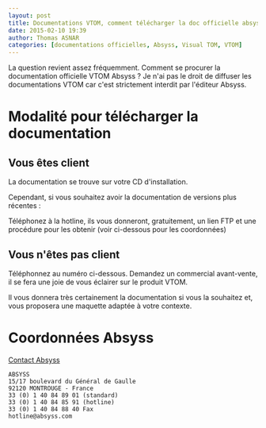 ```yaml
---
layout: post
title: Documentations VTOM, comment télécharger la doc officielle absyss
date: 2015-02-10 19:39
author: Thomas ASNAR
categories: [documentations officielles, Absyss, Visual TOM, VTOM]
---
```

La question revient assez fréquemment. Comment se procurer la documentation officielle VTOM Absyss ?
Je n'ai pas le droit de diffuser les documentations VTOM car c'est strictement interdit par l'éditeur Absyss.
 
# Modalité pour télécharger la documentation

## Vous êtes client
La documentation se trouve sur votre CD d'installation.
 
Cependant, si vous souhaitez avoir la documentation de versions plus récentes :
 
Téléphonez à la hotline, ils vous donneront, gratuitement, un lien FTP et une procédure pour les obtenir (voir ci-dessous pour les coordonnées)
 
## Vous n'êtes pas client
Téléphonnez au numéro ci-dessous. Demandez un commercial avant-vente, il se fera une joie de vous éclairer sur le produit VTOM.
 
Il vous donnera très certainement la documentation si vous la souhaitez et, vous proposera une maquette adaptée à votre contexte.
 
# Coordonnées Absyss
 
[Contact Absyss](http://www.absyss.fr/contact.html)
 
```
ABSYSS
15/17 boulevard du Général de Gaulle
92120 MONTROUGE - France
33 (0) 1 40 84 89 01 (standard)
33 (0) 1 40 84 85 91 (hotline)
33 (0) 1 40 84 88 40 Fax
hotline@absyss.com
```
